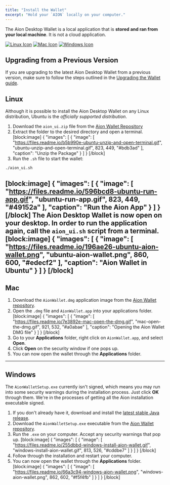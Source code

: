 ```yaml
---
title: "Install the Wallet"
excerpt: "Hold your `AION` locally on your computer."
---
```

The Aion Desktop Wallet is a local application that is **stored and ran from your local machine**. It is not a cloud application.

[![Linux Icon](https://files.readme.io/cc0e391-linux-icon.png)](#section-linux)
[![Mac Icon](https://files.readme.io/12ccf95-apple-icon.png)](#section-mac)
[![Windows Icon](https://files.readme.io/f70f61c-windows-icon.png)](#section-windows)

## Upgrading from a Previous Version

If you are upgrading to the latest Aion Desktop Wallet from a previous version, make sure to follow the steps outlined in the [Upgrading the Wallet guide](https://docs.aion.network/docs/updating-the-wallet).

## Linux

Although it is possible to install the Aion Desktop Wallet on any Linux distribution, Ubuntu is the _officially supported distribution_.

1. Download the `aion_ui.zip` file from the [Aion Wallet Repository](https://github.com/aionnetwork/Desktop-Wallet/releases)
2. Extract the folder to the desired directory and open a terminal.
[block:image]
{
  "images": [
    {
      "image": [
        "https://files.readme.io/b5b990e-ubuntu-unzip-and-open-terminal.gif",
        "ubuntu-unzip-and-open-terminal.gif",
        823,
        449,
        "#bdb3ad"
      ],
      "caption": "Unzip the Package"
    }
  ]
}
[/block]
3. Run the `.sh` file to start the wallet:

```bash
./aion_ui.sh
```
[block:image]
{
  "images": [
    {
      "image": [
        "https://files.readme.io/596bcd8-ubuntu-run-app.gif",
        "ubuntu-run-app.gif",
        823,
        449,
        "#49152a"
      ],
      "caption": "Run the Aion App"
    }
  ]
}
[/block]
The Aion Desktop Wallet is now open on your desktop. In order to run the application again, call the `aion_ui.sh` script from a terminal.
[block:image]
{
  "images": [
    {
      "image": [
        "https://files.readme.io/196ae26-ubuntu-aion-wallet.png",
        "ubuntu-aion-wallet.png",
        860,
        600,
        "#edecf2"
      ],
      "caption": "Aion Wallet in Ubuntu"
    }
  ]
}
[/block]
---

## Mac

1. Download the `AionWallet.dmg` application image from the [Aion Wallet repository](https://github.com/aionnetwork/Desktop-Wallet/releases).
2. Open the `.dmg` file and `AionWallet.app` into your applications folder.
[block:image]
{
  "images": [
    {
      "image": [
        "https://files.readme.io/7e3892e-mac-open-the-dmg.gif",
        "mac-open-the-dmg.gif",
        921,
        532,
        "#a0abae"
      ],
      "caption": "Opening the Aion Wallet DMG file"
    }
  ]
}
[/block]
3. Go to your **Applications** folder, right click on `AionWallet.app`, and select **Open**.
4. Click **Open** on the security window if one pops up.
5. You can now open the wallet through the **Applications** folder.

---

## Windows

The `AionWalletSetup.exe` currently isn't signed, which means you may run into some security warnings during the installation process. Just click **OK** through them. We're in the processes of getting all the Aion installation executable signed.

1. If you don't already have it, download and install the [latest stable Java release](https://java.com/en/download/manual.jsp).
2. Download the `AionWalletSetup.exe` executable from the [Aion Wallet repository](https://github.com/aionnetwork/Desktop-Wallet/releases).
3. Run the `.exe` on your computer. Accept any security warnings that pop up.
[block:image]
{
  "images": [
    {
      "image": [
        "https://files.readme.io/255dbbd-windows-install-aion-wallet.gif",
        "windows-install-aion-wallet.gif",
        813,
        526,
        "#cddbe7"
      ]
    }
  ]
}
[/block]
4. Follow through the installation and restart your computer.
5. You can now open the wallet through the **Applications** folder.
[block:image]
{
  "images": [
    {
      "image": [
        "https://files.readme.io/66a3c94-windows-aion-wallet.png",
        "windows-aion-wallet.png",
        862,
        602,
        "#f5f4fb"
      ]
    }
  ]
}
[/block]